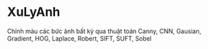 # XuLyAnh
Chỉnh màu các bức ảnh bất kỳ qua thuật toán Canny, CNN, Gausian, Gradient, HOG, Laplace, Robert, SIFT, SUFT, Sobel
